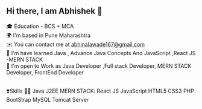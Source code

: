 <h2>Hi there, I am Abhishek 👋</h2>

🎓  Education - BCS +  MCA  <br/>
🌍  I'm based in Pune Maharashtra <br/>
✉️  You can contact me at abhinalawade167@gmail.com <br/>
🧠  I'm have learned  Java , Advance Java Concepts And JavaScript ,React JS -MERN STACK<br/>
🤝  I'm open to Work as Java Developer ,Full stack Developer, MERN STACK Developer, FrontEnd Developer<br/>
<br/>

❣️Skills  🧑‍💻 Java J2EE MERN STACK:  React JS JavaScript HTML5 CSS3 PHP BootStrap MySQL Tomcat Server  
